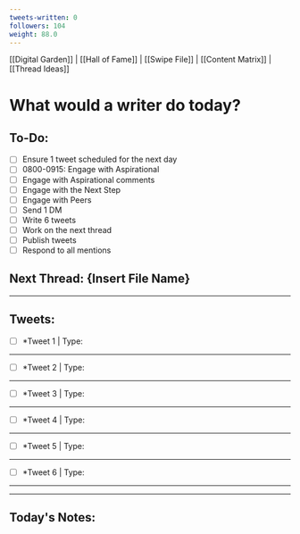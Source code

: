 ```yaml
---
tweets-written: 0
followers: 104
weight: 88.0
---
```

[[Digital Garden]] | [[Hall of Fame]] | [[Swipe File]] | [[Content Matrix]] | [[Thread Ideas]]

# What would a writer do today?

## To-Do:
- [ ] Ensure 1 tweet scheduled for the next day
- [ ] 0800-0915: Engage with Aspirational
- [ ] Engage with Aspirational comments
- [ ] Engage with the Next Step
- [ ] Engage with Peers
- [ ] Send 1 DM
- [ ] Write 6 tweets
- [ ] Work on the next thread
- [ ] Publish tweets
- [ ] Respond to all mentions

## Next Thread: {Insert File Name}
---
## Tweets:

- [ ] *Tweet 1 | Type:

---

- [ ] *Tweet 2 | Type:

---

- [ ] *Tweet 3 | Type:

---

- [ ] *Tweet 4 | Type:

---

- [ ] *Tweet 5 | Type:

---

- [ ] *Tweet 6 | Type:

---

---
## Today's Notes:


